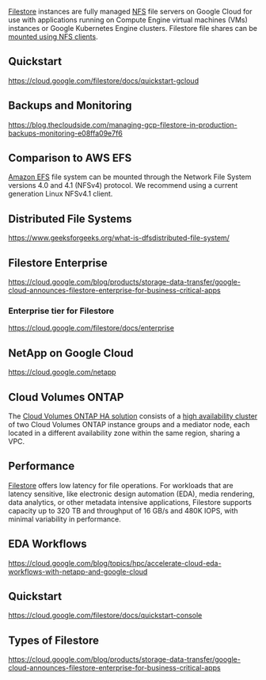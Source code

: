 [Filestore](https://cloud.google.com/filestore) instances are fully managed [NFS](https://en.wikipedia.org/wiki/Network_File_System) file servers on Google Cloud for use with applications running on Compute Engine virtual machines (VMs) instances or Google Kubernetes Engine clusters. Filestore  file shares can be [mounted using NFS clients](https://cloud.google.com/filestore/docs/mounting-fileshares).

## Quickstart

https://cloud.google.com/filestore/docs/quickstart-gcloud

## Backups and Monitoring

https://blog.thecloudside.com/managing-gcp-filestore-in-production-backups-monitoring-e08ffa09e7f6

## Comparison to AWS EFS

[Amazon EFS](https://docs.aws.amazon.com/efs/latest/ug/how-it-works.html) file system can be mounted through the Network File System versions 4.0 and 4.1 (NFSv4) protocol. We recommend using a current generation Linux NFSv4.1 client.

## Distributed File Systems

https://www.geeksforgeeks.org/what-is-dfsdistributed-file-system/

## Filestore Enterprise


https://cloud.google.com/blog/products/storage-data-transfer/google-cloud-announces-filestore-enterprise-for-business-critical-apps

### Enterprise tier for Filestore
https://cloud.google.com/filestore/docs/enterprise

## NetApp on Google Cloud

https://cloud.google.com/netapp

## Cloud Volumes ONTAP 

The [Cloud Volumes ONTAP HA solution](https://cloud.netapp.com/blog/gcp-cvo-blg-high-availability-architecture-on-gcp-with-cloud-volumes-ontap
) consists of a [high availability cluster](http://examcramnotes.blogspot.com/2019/08/cloud-volumes-ontap-fundamentals.html
) of two Cloud Volumes ONTAP instance groups and a mediator node, each located in a different availability zone within the same region, sharing a VPC.


## Performance

[Filestore](https://cloud.google.com/filestore) offers low latency for file operations. For workloads that are latency sensitive, like electronic design automation (EDA), media rendering, data analytics, or other metadata intensive applications, Filestore supports capacity up to 320 TB and throughput of 16 GB/s and 480K IOPS, with minimal variability in performance.

## EDA Workflows

https://cloud.google.com/blog/topics/hpc/accelerate-cloud-eda-workflows-with-netapp-and-google-cloud

## Quickstart

https://cloud.google.com/filestore/docs/quickstart-console

## Types of Filestore

https://cloud.google.com/blog/products/storage-data-transfer/google-cloud-announces-filestore-enterprise-for-business-critical-apps